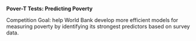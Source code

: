<b> Pover-T Tests: Predicting Poverty </b>

Competition Goal: help World Bank develop more efficient models for measuring poverty by identifying its strongest predictors based on survey data.
